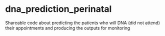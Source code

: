 # dna_prediction_perinatal
Shareable code about predicting the patients who will DNA (did not attend) their appointments and producing the outputs for monitoring
